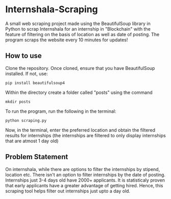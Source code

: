 # Internshala-Scraping

A small web scraping project made using the BeautifulSoup library in Python to scrap Internshala for an internship in "Blockchain" with the feature of filtering on the basis of location as well as date of posting. The program scraps the website every 10 minutes for updates!

## How to use 

Clone the repository. Once cloned, ensure that you have BeautifulSoup installed. If not, use: 
```
pip install beautifulsoup4
```

Within the directory create a folder called "posts" using the command 
```
mkdir posts
```

To run the program, run the following in the terminal: 
```
python scraping.py
```

Now, in the terminal, enter the preferred location and obtain the filtered results for internships (the internships are filtered to only display internships that are atmost 1 day old)

## Problem Statement 

On internshala, while there are options to filter the internships by stipend, location etc. There isn't an option to filter internships by the date of posting. Internships just 3-4 days old have 2000+ applicants. It is statisticaly proven that early applicants have a greater advantage of getting hired. Hence, this scraping tool helps filter out internships just upto a day old. 


